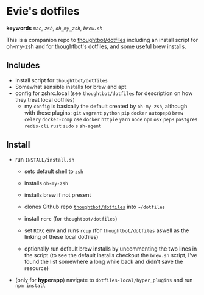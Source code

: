 # Evie's dotfiles
**keywords** _`mac`_, _`zsh`_, *`oh_my_zsh`*, *`brew.sh`*

This is a companion repo to [thoughtbot/dotfiles][1] including an install script for oh-my-zsh and for thoughtbot's dotfiles, and some useful brew installs.

## Includes
- Install script for `thoughtbot/dotfiles`
- Somewhat sensible installs for brew and apt
- config for zshrc.local (see `thoughtbot/dotfiles` for description on how they treat local dotfiles)
  - my `config` is basically the default created by `oh-my-zsh`, although with these plugins: `git` `vagrant` `python` `pip` `docker` `autopep8` `brew` `celery` `docker-comp` `ose` `docker` `httpie` `yarn` `node` `npm` `osx` `pep8` `postgres` `redis-cli` `rust` `sudo` `s` `sh-agent`

## Install
- run `INSTALL/install.sh`
  + sets default shell to `zsh`
  + installs `oh-my-zsh`
  + installs brew if not present
  + clones Github repo [`thoughtbot/dotfiles`][1] into `~/dotfiles`
  + install `rcrc` (for `thoughtbot/dotfiles`)
  + set `RCRC` env and runs `rcup` (for `thoughtbot/dotfiles` aswell as the linking of these local dotfiles)

  + optionally run default brew installs by uncommenting the two lines in the script (to see the default installs checkout the `brew.sh` script, I've found the list somewhere a long while back and didn't save the resource)

- (only for **hyperapp**) navigate to `dotfiles-local/hyper_plugins` and run `npm install`

[1]:https://github.com/thoughtbot/dotfiles
